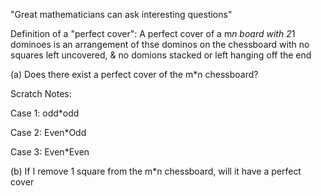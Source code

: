 "Great mathematicians can ask interesting questions"

Definition of a "perfect cover": A perfect cover of a m*n board with 2*1 dominoes is an arrangement of thse dominos on the chessboard with no squares left uncovered, & no domions stacked or left hanging off the end

(a) Does there exist a perfect cover of the m*n chessboard?

Scratch Notes:

Case 1: odd*odd


Case 2: Even*Odd

Case 3: Even*Even

(b) If I remove 1 square from the m*n chessboard, will it have a perfect cover
